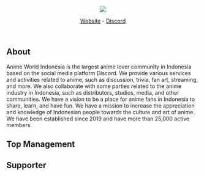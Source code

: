 <div align="center">
  <p>
    <a href="https://animeworld.moe/"><img src="https://media.discordapp.net/attachments/648581479990820875/943457556054032404/Awi_2.png?width=1020&height=340"/></a>
  </p>
  <p>
    <a href="https://animeworld.moe/">Website</a>
    -
    <a href="https://discord.gg/otakuid">Discord</a>
  </p>
  <br />
</div>

## About
Anime World Indonesia is the largest anime lover community in Indonesia based on the social media platform Discord. We provide various services and activities related to anime, such as discussion, trivia, fan art, streaming, and more. We also collaborate with some parties related to the anime industry in Indonesia, such as distributors, studios, media, and other communities. We have a vision to be a place for anime fans in Indonesia to share, learn, and have fun. We have a mission to increase the appreciation and knowledge of Indonesian people towards the culture and art of anime. We have been established since 2019 and have more than 25,000 active members.

<!--START_SECTION:motm_list-->
<!--END_SECTION:motm_list-->

## Top Management
<!--START_SECTION:administrator_list-->
<!--END_SECTION:administrator_list-->

## Supporter
<!--START_SECTION:supporter_list-->
<!--END_SECTION:supporter_list-->
